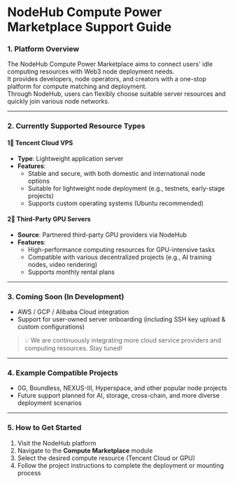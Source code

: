# NodeHub Compute Power Marketplace Support Guide

### 1. Platform Overview

The NodeHub Compute Power Marketplace aims to connect users' idle computing resources with Web3 node deployment needs.\
It provides developers, node operators, and creators with a one-stop platform for compute matching and deployment.\
Through NodeHub, users can flexibly choose suitable server resources and quickly join various node networks.

***

### 2. Currently Supported Resource Types

#### 1⃣ Tencent Cloud VPS

* **Type**: Lightweight application server
* **Features**:
  * Stable and secure, with both domestic and international node options
  * Suitable for lightweight node deployment (e.g., testnets, early-stage projects)
  * Supports custom operating systems (Ubuntu recommended)

#### 2⃣ Third-Party GPU Servers

* **Source**: Partnered third-party GPU providers via NodeHub
* **Features**:
  * High-performance computing resources for GPU-intensive tasks
  * Compatible with various decentralized projects (e.g., AI training nodes, video rendering)
  * Supports monthly rental plans

***

### 3. Coming Soon (In Development)

* AWS / GCP / Alibaba Cloud integration
* Support for user-owned server onboarding (including SSH key upload & custom configurations)

> 💡 We are continuously integrating more cloud service providers and computing resources. Stay tuned!

***

### 4. Example Compatible Projects

* 0G, Boundless, NEXUS-III, Hyperspace, and other popular node projects
* Future support planned for AI, storage, cross-chain, and more diverse deployment scenarios

***

### 5. How to Get Started

1. Visit the NodeHub platform
2. Navigate to the **Compute Marketplace** module
3. Select the desired compute resource (Tencent Cloud or GPU)
4. Follow the project instructions to complete the deployment or mounting process

